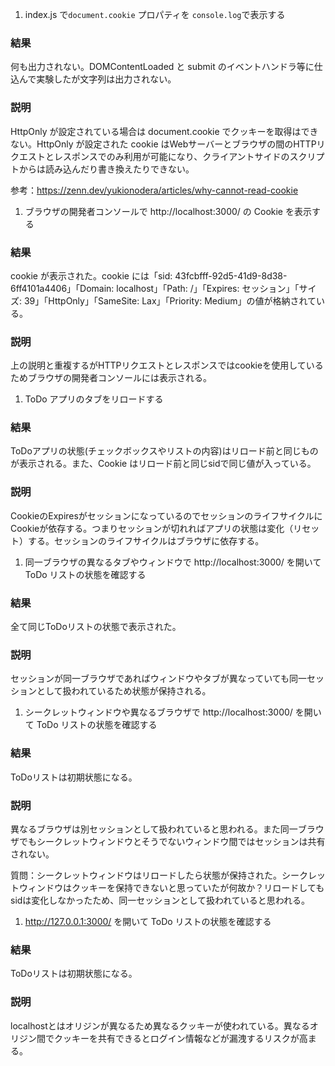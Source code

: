 1. index.js で`document.cookie` プロパティを `console.log`で表示する

### 結果

何も出力されない。DOMContentLoaded と submit のイベントハンドラ等に仕込んで実験したが文字列は出力されない。

### 説明

HttpOnly が設定されている場合は document.cookie でクッキーを取得はできない。HttpOnly が設定された cookie はWebサーバーとブラウザの間のHTTPリクエストとレスポンスでのみ利用が可能になり、クライアントサイドのスクリプトからは読み込んだり書き換えたりできない。

参考：https://zenn.dev/yukionodera/articles/why-cannot-read-cookie

1. ブラウザの開発者コンソールで http://localhost:3000/ の Cookie を表示する

### 結果

cookie が表示された。cookie には「sid: 43fcbfff-92d5-41d9-8d38-6ff4101a4406」「Domain: localhost」「Path: /」「Expires: セッション」「サイズ: 39」「HttpOnly」「SameSite: Lax」「Priority: Medium」の値が格納されている。

### 説明

上の説明と重複するがHTTPリクエストとレスポンスではcookieを使用しているためブラウザの開発者コンソールには表示される。

1. ToDo アプリのタブをリロードする

### 結果

ToDoアプリの状態(チェックボックスやリストの内容)はリロード前と同じものが表示される。また、Cookie はリロード前と同じsidで同じ値が入っている。

### 説明

CookieのExpiresがセッションになっているのでセッションのライフサイクルにCookieが依存する。つまりセッションが切れればアプリの状態は変化（リセット）する。セッションのライフサイクルはブラウザに依存する。

1. 同一ブラウザの異なるタブやウィンドウで http://localhost:3000/ を開いて ToDo リストの状態を確認する

### 結果

全て同じToDoリストの状態で表示された。

### 説明

セッションが同一ブラウザであればウィンドウやタブが異なっていても同一セッションとして扱われているため状態が保持される。

1. シークレットウィンドウや異なるブラウザで http://localhost:3000/ を開いて ToDo リストの状態を確認する

### 結果

ToDoリストは初期状態になる。

### 説明

異なるブラウザは別セッションとして扱われていると思われる。また同一ブラウザでもシークレットウィンドウとそうでないウィンドウ間ではセッションは共有されない。

質問：シークレットウィンドウはリロードしたら状態が保持された。シークレットウィンドウはクッキーを保持できないと思っていたが何故か？リロードしてもsidは変化しなかったため、同一セッションとして扱われていると思われる。

1. http://127.0.0.1:3000/ を開いて ToDo リストの状態を確認する

### 結果

ToDoリストは初期状態になる。

### 説明

localhostとはオリジンが異なるため異なるクッキーが使われている。異なるオリジン間でクッキーを共有できるとログイン情報などが漏洩するリスクが高まる。
